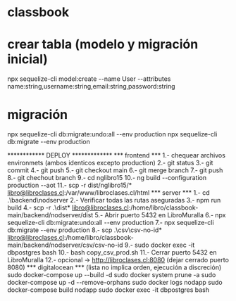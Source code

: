 # classbook

# crear tabla (modelo y migración inicial)
npx sequelize-cli model:create --name User --attributes name:string,username:string,email:string,password:string
# migración
npx sequelize-cli db:migrate:undo:all --env production
npx sequelize-cli db:migrate --env production

************ DEPLOY *************
*** frontend ***
1.- chequear archivos environmets (ambos identicos excepto production)
2.- git status 
3.- git commit
4.- git push 
5.- git checkout main
6.- git merge branch
7.- git push
8.- git chechout branch
9.- cd nglibro15
10.- ng build --configuration production --aot
11.- scp -r dist/nglibro15/* libro@libroclases.cl:/var/www/libroclases.cl/html
*** server ***
1.- cd .\backend\nodserver
2.- Verificar todas las rutas aseguradas 
3.- npm run build
4.- scp -r .\dist\* libro@libroclases.cl:/home/libro/classbook-main/backend/nodserver/dist
5.- Abrir puerto 5432 en LibroMuralla
6.- npx sequelize-cli db:migrate:undo:all --env production
7.- npx sequelize-cli db:migrate --env production
8.- scp .\csv\csv-no-id\* libro@libroclases.cl:/home/libro/classbook-main/backend/nodserver/csv/csv-no-id
9.- sudo docker exec -it dbpostgres bash 
10.- bash copy_csv_prod.sh
11.- Cerrar puerto 5432 en LibroMuralla
12.- opcional -> http://libroclases.cl:8080 (dejar cerrado puerto 8080)
*** digitalocean ***
(lista no implica orden, ejecución a discreción)
sudo docker-compose up --build -d
sudo docker system prune -a
sudo docker-compose up -d --remove-orphans
sudo docker logs nodapp
sudo docker-compose build nodapp
sudo docker exec -it dbpostgres bash





